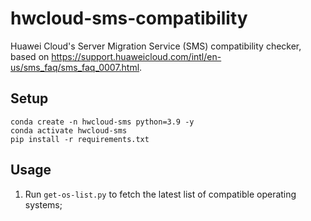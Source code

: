 # hwcloud-sms-compatibility

Huawei Cloud's Server Migration Service (SMS) compatibility checker, based
on <https://support.huaweicloud.com/intl/en-us/sms_faq/sms_faq_0007.html>.

## Setup

```plain
conda create -n hwcloud-sms python=3.9 -y
conda activate hwcloud-sms
pip install -r requirements.txt
```

## Usage

1. Run `get-os-list.py` to fetch the latest list of compatible operating systems;
